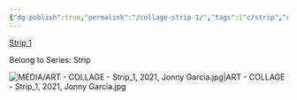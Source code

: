```yaml
---
{"dg-publish":true,"permalink":"/collage-strip-1/","tags":["c/strip","c/flat-background","collage/year-2021","c/colour-white","c/abstract","c/woman","c/eclipse","c/colour-yellow","c/colour-blue","collage/series/strip"],"created":"2024-06-28T12:56:47.000-04:00","updated":"2025-09-10T09:19:40.027-04:00"}
---
```



[Strip 1](https://www.instagram.com/p/CT0Bcu4lsZh/)

Belong to Series: Strip

![MEDIA/ART - COLLAGE - Strip_1, 2021, Jonny Garcia.jpg|ART - COLLAGE - Strip_1, 2021, Jonny Garcia.jpg](/img/user/MEDIA/ART%20-%20COLLAGE%20-%20Strip_1,%202021,%20Jonny%20Garcia.jpg)

